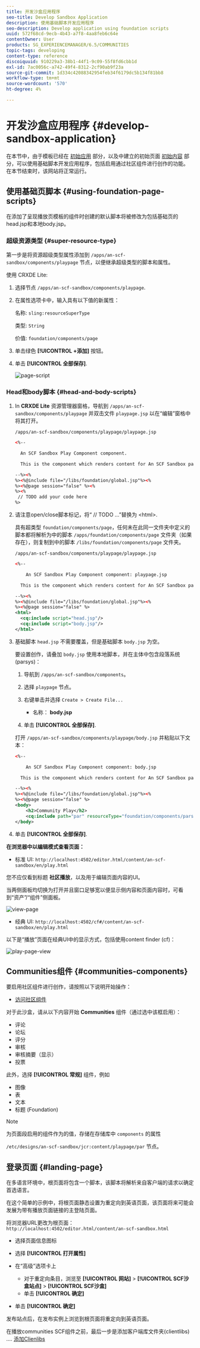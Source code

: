 ```yaml
---
title: 开发沙盒应用程序
seo-title: Develop Sandbox Application
description: 使用基础脚本开发应用程序
seo-description: Develop application using foundation scripts
uuid: 572f68cd-9ecb-4b43-a7f8-4aa8feb6c64e
contentOwner: User
products: SG_EXPERIENCEMANAGER/6.5/COMMUNITIES
topic-tags: developing
content-type: reference
discoiquuid: 910229a3-38b1-44f1-9c09-55f8fd6cbb1d
exl-id: 7ac0056c-a742-49f4-8312-2cf90ab9f23a
source-git-commit: 1d334c42088342954feb34f6179dc5b134f81bb8
workflow-type: tm+mt
source-wordcount: '570'
ht-degree: 4%

---
```


# 开发沙盒应用程序  {#develop-sandbox-application}

在本节中，由于模板已经在 [初始应用](initial-app.md) 部分，以及中建立的初始页面 [初始内容](initial-content.md) 部分，可以使用基础脚本开发应用程序，包括启用通过社区组件进行创作的功能。 在本节结束时，该网站将正常运行。

## 使用基础页脚本 {#using-foundation-page-scripts}

在添加了呈现播放页模板的组件时创建的默认脚本将被修改为包括基础页的head.jsp和本地body.jsp。

### 超级资源类型 {#super-resource-type}

第一步是将资源超级类型属性添加到 `/apps/an-scf-sandbox/components/playpage` 节点，以便继承超级类型的脚本和属性。

使用 CRXDE Lite:

1. 选择节点 `/apps/an-scf-sandbox/components/playpage`.
1. 在属性选项卡中，输入具有以下值的新属性：

   名称: `sling:resourceSuperType`

   类型: `String`

   价值: `foundation/components/page`

1. 单击绿色 **[!UICONTROL +添加]** 按钮。
1. 单击 **[!UICONTROL 全部保存]**.

   ![page-script](assets/page-script.png)

### Head和body脚本 {#head-and-body-scripts}

1. In **CRXDE Lite** 资源管理器窗格，导航到 `/apps/an-scf-sandbox/components/playpage` 并双击文件 `playpage.jsp` 以在“编辑”窗格中将其打开。

   `/apps/an-scf-sandbox/components/playpage/playpage.jsp`

   ```xml
   <%--
   
     An SCF Sandbox Play Component component.
   
     This is the component which renders content for An SCF Sandbox page.
   
   --%><%
   %><%@include file="/libs/foundation/global.jsp"%><%
   %><%@page session="false" %><%
   %><%
    // TODO add your code here
   %>
   ```

1. 请注意open/close脚本标记，将“ // TODO ...”替换为 &lt;html>.

   具有超类型 `foundation/components/page`，任何未在此同一文件夹中定义的脚本都将解析为中的脚本 `/apps/foundation/components/page` 文件夹（如果存在），则复制到中的脚本 `/libs/foundation/components/page` 文件夹。

   `/apps/an-scf-sandbox/components/playpage/playpage.jsp`

   ```xml
   <%--
   
       An SCF Sandbox Play Component component: playpage.jsp
   
     This is the component which renders content for An SCF Sandbox page.
   
   --%><%
   %><%@include file="/libs/foundation/global.jsp"%><%
   %><%@page session="false" %>
   <html>
     <cq:include script="head.jsp"/>
     <cq:include script="body.jsp"/>
   </html>
   ```

1. 基础脚本 `head.jsp` 不需要覆盖，但是基础脚本 `body.jsp` 为空。

   要设置创作，请叠加 `body.jsp` 使用本地脚本，并在主体中包含段落系统(parsys)：

   1. 导航到 `/apps/an-scf-sandbox/components`。
   1. 选择 `playpage` 节点。
   1. 右键单击并选择 `Create > Create File...`

      * 名称： **body.jsp**
   1. 单击 **[!UICONTROL 全部保存]**.

   打开 `/apps/an-scf-sandbox/components/playpage/body.jsp` 并粘贴以下文本：

   ```xml
   <%--
   
       An SCF Sandbox Play Component component: body.jsp
   
     This is the component which renders content for An SCF Sandbox page.
   
   --%><%
   %><%@include file="/libs/foundation/global.jsp"%><%
   %><%@page session="false" %>
   <body>
       <h2>Community Play</h2>
       <cq:include path="par" resourceType="foundation/components/parsys" />
   </body>
   ```

1. 单击 **[!UICONTROL 全部保存]**.

**在浏览器中以编辑模式查看页面：**

* 标准 UI: `http://localhost:4502/editor.html/content/an-scf-sandbox/en/play.html`

您不应仅看到标题 **社区播放**，以及用于编辑页面内容的UI。

当两侧面板均切换为打开并且窗口足够宽以便显示侧内容和页面内容时，可看到“资产”/“组件”侧面板。

![view-page](assets/view-page.png)

* 经典 UI: `http://localhost:4502/cf#/content/an-scf-sandbox/en/play.html`

以下是“播放”页面在经典UI中的显示方式，包括使用content finder (cf)：

![play-page-view](assets/play-page-view.png)

## Communities组件 {#communities-components}

要启用社区组件进行创作，请按照以下说明开始操作：

* [访问社区组件](basics.md#accessing-communities-components)

对于此沙盒，请从以下内容开始 **Communities** 组件（通过选中该框启用）：

* 评论
* 论坛
* 评分
* 审核
* 审核摘要（显示）
* 投票

此外，选择 **[!UICONTROL 常规]** 组件，例如

* 图像
* 表
* 文本
* 标题 (Foundation)

>[!NOTE]
>
>为页面段启用的组件作为的值，存储在存储库中 `components` 的属性
>
>`/etc/designs/an-scf-sandbox/jcr:content/playpage/par` 节点。

## 登录页面 {#landing-page}

在多语言环境中，根页面将包含一个脚本，该脚本将解析来自客户端的请求以确定首选语言。

在这个简单的示例中，将根页面静态设置为重定向到英语页面，该页面将来可能会发展为带有播放页面链接的主登陆页面。

将浏览器URL更改为根页面： `http://localhost:4502/editor.html/content/an-scf-sandbox.html`

* 选择页面信息图标
* 选择 **[!UICONTROL 打开属性]**
* 在“高级”选项卡上

   * 对于重定向条目，浏览至 **[!UICONTROL 网站]** > **[!UICONTROL SCF沙盒站点]** > **[!UICONTROL SCF沙盒]**
   * 单击 **[!UICONTROL 确定]**

* 单击 **[!UICONTROL 确定]**

发布站点后，在发布实例上浏览到根页面将重定向到英语页面。

在播放communities SCF组件之前，最后一步是添加客户端库文件夹(clientlibs) .... [添加Clienlibs](add-clientlibs.md)
